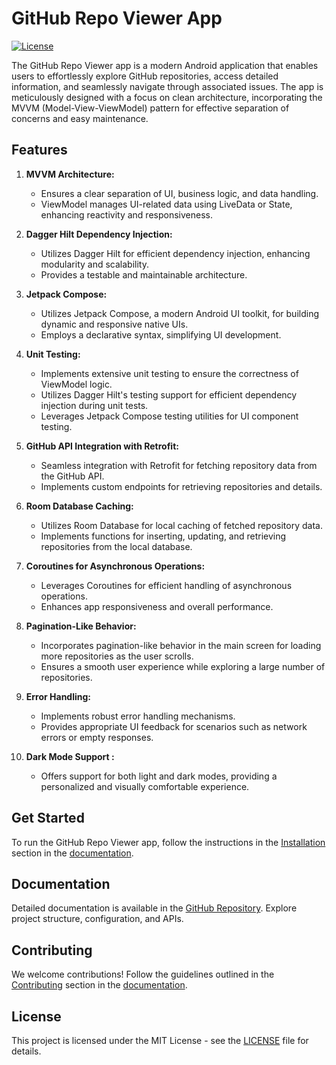 # GitHub Repo Viewer App

[![License](https://img.shields.io/badge/license-MIT-blue.svg)](LICENSE)

The GitHub Repo Viewer app is a modern Android application that enables users to effortlessly explore GitHub repositories, access detailed information, and seamlessly navigate through associated issues. The app is meticulously designed with a focus on clean architecture, incorporating the MVVM (Model-View-ViewModel) pattern for effective separation of concerns and easy maintenance.

## Features

1. **MVVM Architecture:**
   - Ensures a clear separation of UI, business logic, and data handling.
   - ViewModel manages UI-related data using LiveData or State, enhancing reactivity and responsiveness.

2. **Dagger Hilt Dependency Injection:**
   - Utilizes Dagger Hilt for efficient dependency injection, enhancing modularity and scalability.
   - Provides a testable and maintainable architecture.

3. **Jetpack Compose:**
   - Utilizes Jetpack Compose, a modern Android UI toolkit, for building dynamic and responsive native UIs.
   - Employs a declarative syntax, simplifying UI development.

4. **Unit Testing:**
   - Implements extensive unit testing to ensure the correctness of ViewModel logic.
   - Utilizes Dagger Hilt's testing support for efficient dependency injection during unit tests.
   - Leverages Jetpack Compose testing utilities for UI component testing.

5. **GitHub API Integration with Retrofit:**
   - Seamless integration with Retrofit for fetching repository data from the GitHub API.
   - Implements custom endpoints for retrieving repositories and details.

6. **Room Database Caching:**
   - Utilizes Room Database for local caching of fetched repository data.
   - Implements functions for inserting, updating, and retrieving repositories from the local database.

7. **Coroutines for Asynchronous Operations:**
   - Leverages Coroutines for efficient handling of asynchronous operations.
   - Enhances app responsiveness and overall performance.

8. **Pagination-Like Behavior:**
   - Incorporates pagination-like behavior in the main screen for loading more repositories as the user scrolls.
   - Ensures a smooth user experience while exploring a large number of repositories.

9. **Error Handling:**
   - Implements robust error handling mechanisms.
   - Provides appropriate UI feedback for scenarios such as network errors or empty responses.

10. **Dark Mode Support :**
    - Offers support for both light and dark modes, providing a personalized and visually comfortable experience.

## Get Started

To run the GitHub Repo Viewer app, follow the instructions in the [Installation](#installation) section in the [documentation](#documentation).

## Documentation

Detailed documentation is available in the [GitHub Repository](provide_link_here). Explore project structure, configuration, and APIs.

## Contributing

We welcome contributions! Follow the guidelines outlined in the [Contributing](#contributing) section in the [documentation](#documentation).

## License

This project is licensed under the MIT License - see the [LICENSE](LICENSE) file for details.
